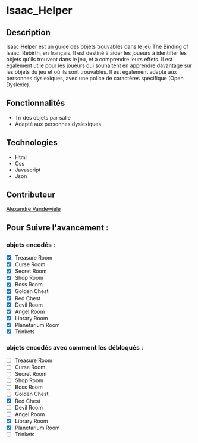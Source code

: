 # Isaac_Helper

## Description

Isaac Helper est un guide des objets trouvables dans le jeu The Binding of Isaac: Rebirth, en français. 
Il est destiné à aider les joueurs à identifier les objets qu'ils trouvent dans le jeu, et à comprendre leurs effets. 
Il est également utile pour les joueurs qui souhaitent en apprendre davantage sur les objets du jeu et où ils sont trouvables.
Il est également adapté aux personnes dyslexiques, avec une police de caractères spécifique (Open Dyslexic).

## Fonctionnalités

- Tri des objets par salle
- Adapté aux personnes dyslexiques

## Technologies

- Html
- Css
- Javascript
- Json

## Contributeur

[Alexandre Vandewiele](https://github.com/AlexandreTheDwarf)

## Pour Suivre l'avancement : 

### objets encodés :

- [x] Treasure Room
- [x] Curse Room
- [x] Secret Room
- [x] Shop Room
- [x] Boss Room
- [x] Golden Chest
- [x] Red Chest
- [x] Devil Room
- [x] Angel Room
- [x] Library Room
- [x] Planetarium Room
- [x] Trinkets

### objets encodés avec comment les débloqués :

- [ ] Treasure Room
- [ ] Curse Room
- [ ] Secret Room
- [ ] Shop Room
- [ ] Boss Room
- [ ] Golden Chest
- [x] Red Chest
- [ ] Devil Room
- [ ] Angel Room
- [x] Library Room
- [x] Planetarium Room
- [ ] Trinkets
